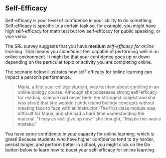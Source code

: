 ## Self-Efficacy

Self-efficacy is your level of confidence in your ability to do something. Self-efficacy is specific to a certain task so, for example, you might have high self-efficacy for math test but low self-efficacy for public speaking, or vice versa. 

The SRL survey suggests that you have **medium** *self-efficacy for online learning*. That means you *sometimes* feel capable of performing well in an online environment. It might be that your confidence goes up or down depending on the particular topic or activity you are completing online. 

The scenario below illustrates how self-efficacy for online learning can impact a person’s performance.

> Maria, a first year college student, was hesitant about enrolling in an online biology course. Although she possesses strong self-efficacy for reading, science had never been her strongest subject and she was afraid that she wouldn’t understand biology concepts without meeting face to face with an instructor. The first class module was difficult for Maria, and she had a hard time understanding the material. "I may as well give up now," she thought, "Maybe this was a mistake."

You have some confidence in your capacity for online learning, which is great! Because students who have higher confidence tend to try harder, persist longer, and perform better in school, you might click on the Do button below to learn how to boost your self-efficacy for online learning.
